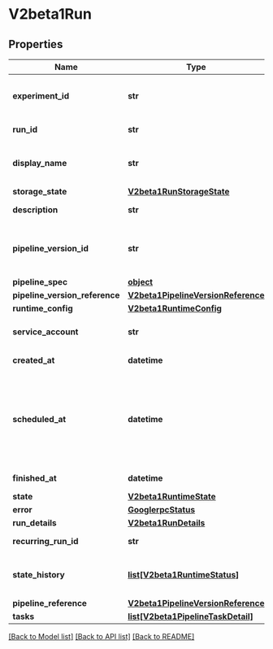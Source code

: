 # V2beta1Run

## Properties
Name | Type | Description | Notes
------------ | ------------- | ------------- | -------------
**experiment_id** | **str** | Input. ID of the parent experiment. The default experiment ID will be used if this is not specified. | [optional] 
**run_id** | **str** | Output. Unique run ID. Generated by API server. | [optional] 
**display_name** | **str** | Required input. Name provided by user, or auto generated if run is created by a recurring run. | [optional] 
**storage_state** | [**V2beta1RunStorageState**](V2beta1RunStorageState.md) |  | [optional] 
**description** | **str** | Optional input. Short description of the run. | [optional] 
**pipeline_version_id** | **str** | This field is Deprecated. The pipeline version id is under pipeline_version_reference for v2. | [optional] 
**pipeline_spec** | [**object**](.md) | Pipeline spec. | [optional] 
**pipeline_version_reference** | [**V2beta1PipelineVersionReference**](V2beta1PipelineVersionReference.md) |  | [optional] 
**runtime_config** | [**V2beta1RuntimeConfig**](V2beta1RuntimeConfig.md) |  | [optional] 
**service_account** | **str** | Optional input. Specifies which kubernetes service account is used. | [optional] 
**created_at** | **datetime** | Output. Creation time of the run. | [optional] 
**scheduled_at** | **datetime** | Output. When this run is scheduled to start. This could be different from created_at. For example, if a run is from a backfilling job that was supposed to run 2 month ago, the created_at will be 2 month behind scheduled_at. | [optional] 
**finished_at** | **datetime** | Output. Completion of the run. | [optional] 
**state** | [**V2beta1RuntimeState**](V2beta1RuntimeState.md) |  | [optional] 
**error** | [**GooglerpcStatus**](GooglerpcStatus.md) |  | [optional] 
**run_details** | [**V2beta1RunDetails**](V2beta1RunDetails.md) |  | [optional] 
**recurring_run_id** | **str** | ID of the recurring run that triggered this run. | [optional] 
**state_history** | [**list[V2beta1RuntimeStatus]**](V2beta1RuntimeStatus.md) | Output. A sequence of run statuses. This field keeps a record of state transitions. | [optional] 
**pipeline_reference** | [**V2beta1PipelineVersionReference**](V2beta1PipelineVersionReference.md) |  | [optional] 
**tasks** | [**list[V2beta1PipelineTaskDetail]**](V2beta1PipelineTaskDetail.md) |  | [optional] 

[[Back to Model list]](../README.md#documentation-for-models) [[Back to API list]](../README.md#documentation-for-api-endpoints) [[Back to README]](../README.md)


